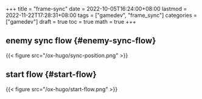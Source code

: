 +++
title = "frame-sync"
date = 2022-10-05T16:24:00+08:00
lastmod = 2022-11-22T17:28:31+08:00
tags = ["gamedev", "frame_sync"]
categories = ["gamedev"]
draft = true
toc = true
math = true
+++

<!--more-->


## enemy sync flow {#enemy-sync-flow}

{{< figure src="/ox-hugo/sync-position.png" >}}


## start flow {#start-flow}

{{< figure src="/ox-hugo/start-flow.png" >}}
